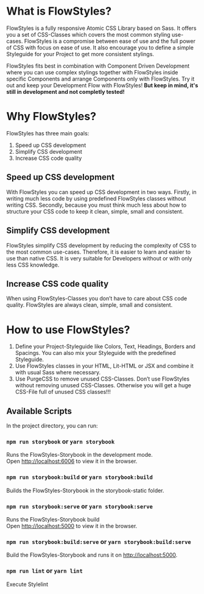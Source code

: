 # What is FlowStyles?

FlowStyles is a fully responsive Atomic CSS Library based on Sass. It offers you a set of CSS-Classes which covers the most common styling use-cases. FlowStyles is a compromise between ease of use and the full power of CSS with focus on ease of use. It also encourage you to define a simple Styleguide for your Project to get more consistent stylings.

FlowStyles fits best in combination with Component Driven Development where you can use complex stylings together with FlowStyles inside specific Components and arrange Components only with FlowStyles. Try it out and keep your Development Flow with FlowStyles! **But keep in mind, it's still in development and not completly tested!**

# Why FlowStyles?

FlowStyles has three main goals:

1. Speed up CSS development
2. Simplify CSS development
3. Increase CSS code quality

## Speed up CSS development

With FlowStyles you can speed up CSS development in two ways. Firstly, in writing much less code by using predefined FlowStyles classes without writing CSS. Secondly, because you must think much less about how to structure your CSS code to keep it clean, simple, small and consistent.

## Simplify CSS development

FlowStyles simplify CSS development by reducing the complexity of CSS to the most common use-cases. Therefore, it is easier to learn and easier to use than native CSS. It is very suitable for Developers without or with only less CSS knowledge.

## Increase CSS code quality

When using FlowStyles-Classes you don’t have to care about CSS code quality. FlowStyles are always clean, simple, small and consistent.

# How to use FlowStyles?

1. Define your Project-Styleguide like Colors, Text, Headings, Borders and Spacings. You can also mix your Styleguide with the predefined Styleguide.
2. Use FlowStyles classes in your HTML, Lit-HTML or JSX and combine it with usual Sass where necessary.
3. Use PurgeCSS to remove unused CSS-Classes. Don’t use FlowStyles without removing unused CSS-Classes. Otherwise you will get a huge CSS-File full of unused CSS classes!!!

## Available Scripts

In the project directory, you can run:

### `npm run storybook` or `yarn storybook`

Runs the FlowStyles-Storybook in the development mode.<br>
Open [http://localhost:6006](http://localhost:6006) to view it in the browser.

### `npm run storybook:build` or `yarn storybook:build`

Builds the FlowStyles-Storybook in the storybook-static folder.

### `npm run storybook:serve` or `yarn storybook:serve`

Runs the FlowStyles-Storybook build<br>
Open [http://localhost:5000](http://localhost:5000) to view it in the browser.

### `npm run storybook:build:serve` or `yarn storybook:build:serve`

Build the FlowStyles-Storybook and runs it on [http://localhost:5000](http://localhost:5000).

### `npm run lint` or `yarn lint`

Execute Stylelint
